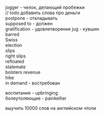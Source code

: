 jogger - челок, делающий пробежки  
// todo добавить слова про деньги  
postpone - откладывать  
supposed to - должен  
gratification - удовлетворение
jug - кувшин  
barred  
Swiss  
election  
slips  
right slips  
refloated  
stalemate  
bolsters revenue  
hike  
in demand - востребован  
  
воспитание - upbringing  
болеутоляющие - painkellier  
  
выучить 10000 слов на английском чтоли
